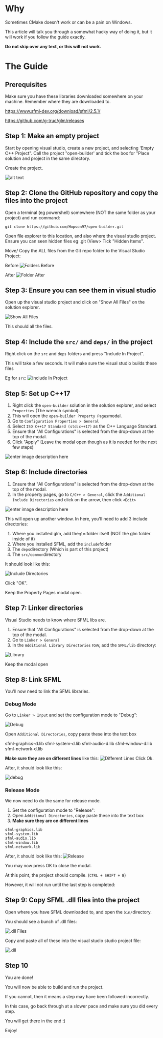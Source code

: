 
# Why
Sometimes CMake doesn't work or can be a pain on Windows. 

This article will talk you through a somewhat hacky way of doing it, but it will work if you follow the guide exactly.

**Do not skip over any text, or this will not work.**

# The Guide

## Prerequisites
Make sure you have these libraries downloaded somewhere on your machine. Remember where they are downloaded to.

https://www.sfml-dev.org/download/sfml/2.5.1/

https://github.com/g-truc/glm/releases

## Step 1: Make an empty project

Start by opening visual studio, create a new project, and selecting 'Empty C++ Project". Call the project "open-builder' and tick the box for "Place solution and project in the same directory.

Create the project.

![alt text](https://i.imgur.com/LoaLc8T.png "Config")

## Step 2: Clone the GitHub repository and copy the files into the project
Open a terminal (eg powershell) somewhere (NOT the same folder as your project) and run command:

`git clone https://github.com/Hopson97/open-builder.git`

Open file explorer to this location, and also where the visual studio project. Ensure you can seen hidden files eg .git (View> Tick "Hidden Items". 

Move/ Copy the ALL files from the Git repo folder to the Visual Studio Project:

Before
![Folders Before](https://i.imgur.com/GOzTP2H.png)

After
![Folder After](https://i.imgur.com/R794bae.png)

## Step 3: Ensure you can see them in visual studio

Open up the visual studio project and click on "Show All Files" on the solution explorer.

![Show All Files](https://i.imgur.com/izlbSYN.png)

This should all the files. 

## Step 4: Include the `src/` and `deps/` in the project

Right click on the `src` and `deps` folders and press "Include In Project".

This will take a few seconds. It will make sure the visual studio builds these files

Eg for `src`:
![Include In Project](https://i.imgur.com/IgQ4P1C.png)



## Step 5: Set up C++17

1. Right click the `open-builder` solution in the solution explorer, and select `Properties` (The wrench symbol).
2. This will open the `open-builder Property Pages`modal.
3. Go to `Configuration Properties > General`
4. Select `ISO C++17 Standard (std:c++17)` as the C++ Language Standard.
5. Ensure that "All Configurations" is selected from the drop-down at the top of the modal.
7. Click "Apply" (Leave the modal open though as it is needed for the next few steps)

![enter image description here](https://i.imgur.com/n4UARgf.png)


## Step 6: Include directories

1. Ensure that "All Configurations" is selected from the drop-down at the top of the modal.
2. In the property pages, go to `C/C++ > General`, click the `Additional Include Directories` and click on the arrow, then click `<Edit>`

![enter image description here](https://i.imgur.com/vfjxJC2.png)

This will open up another window.
In here, you'll need to add 3 include directories:

1. Where you installed glm, add the`glm` folder itself (NOT the glm folder inside of it)
2. Where you installed SFML, add the `include`folder
3. The `deps`directory (Which is part of this project)
4. The `src/common`directory

It should look like this:

![Include Directories](https://i.imgur.com/o1naWGk.png)

Click "OK".

Keep the Property Pages modal open.

## Step 7: Linker directories

Visual Studio needs to know where SFML libs are.

1. Ensure that "All Configurations" is selected from the drop-down at the top of the modal.
2. Go to `Linker > General`
3. In the `Additional Library Directories` row, add the `SFML/lib` directory:

![Library](https://i.imgur.com/ScTxBcG.png)

Keep the modal open

## Step 8: Link SFML 

You'll now need to link the SFML libraries.

### Debug Mode

Go to `Linker > Input` and set the configuration mode to "Debug":

![Debug](https://i.imgur.com/SGjpi69.png)

Open `Additional Directories`, copy paste these into the text box

sfml-graphics-d.lib
sfml-system-d.lib
sfml-audio-d.lib
sfml-window-d.lib
sfml-network-d.lib

 **Make sure they are on different lines** like this:
![Different Lines](https://i.imgur.com/4qPWoAp.png)
Click Ok.

After, it should look like this:

![debug](https://i.imgur.com/y184ozY.png)

### Release Mode
We now need to do the same for release mode.

1. Set the configuration mode to "Release":
2. Open `Additional Directories`, copy paste these into the text box
3. **Make sure they are on different lines**

```
sfml-graphics.lib
sfml-system.lib
sfml-audio.lib
sfml-window.lib
sfml-network.lib
```
After, it should look like this:
![Release](https://i.imgur.com/lIm0lpJ.png)

You may now press OK to close the modal.

At this point, the project should compile. (`CTRL + SHIFT + B`)

However, it will not run until the last step is completed:

## Step 9: Copy SFML .dll files into the project

Open where you have SFML downloaded to, and open the `bin/`directory.

You should see a bunch of .dll files:

![.dll Files](https://i.imgur.com/PbN6KyB.png)

Copy and paste all of these into the visual studio studio project file:

![.dll](https://i.imgur.com/Z1CxSWX.png)

## Step 10

You are done!

You will now be able to build and run the project.

If you cannot, then it means a step may have been followed incorrectly.

In this case, go back through at a slower pace and make sure you did every step.

You will get there in the end :)

Enjoy!